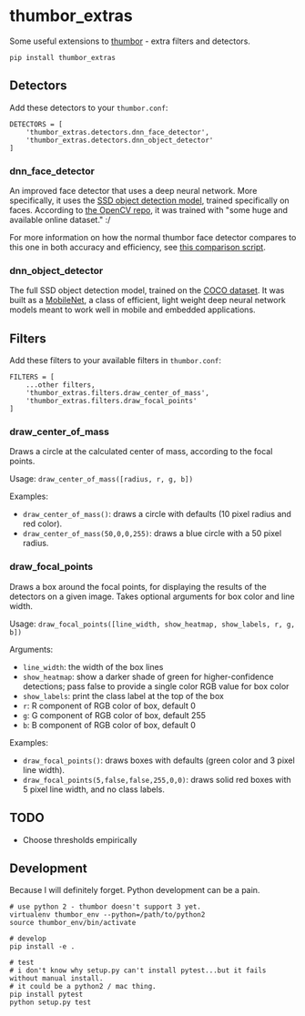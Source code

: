 # thumbor_extras

Some useful extensions to [thumbor](https://thumbor.readthedocs.io/en/latest/index.html) - extra filters and detectors.

```
pip install thumbor_extras
```

## Detectors

Add these detectors to your `thumbor.conf`:

```
DETECTORS = [
    'thumbor_extras.detectors.dnn_face_detector',
    'thumbor_extras.detectors.dnn_object_detector'
]
```

### dnn_face_detector

An improved face detector that uses a deep neural network. More specifically, it uses the [SSD object detection model](https://arxiv.org/abs/1512.02325), trained specifically on faces. According to [the OpenCV repo](https://github.com/opencv/opencv/blob/master/samples/dnn/face_detector/how_to_train_face_detector.txt), it was trained with "some huge and available online dataset." :/

For more information on how the normal thumbor face detector compares to this one in both accuracy and efficiency, see [this comparison script](https://github.com/imaus10/compare_face_detection).

### dnn_object_detector

The full SSD object detection model, trained on the [COCO dataset](http://cocodataset.org). It was built as a [MobileNet](https://arxiv.org/abs/1704.04861), a class of efficient, light weight deep neural network models meant to work well in mobile and embedded applications.

## Filters

Add these filters to your available filters in `thumbor.conf`:

```
FILTERS = [
    ...other filters,
    'thumbor_extras.filters.draw_center_of_mass',
    'thumbor_extras.filters.draw_focal_points'
]
```

### draw_center_of_mass

Draws a circle at the calculated center of mass, according to the focal points.

Usage: `draw_center_of_mass([radius, r, g, b])`

Examples:
- `draw_center_of_mass()`: draws a circle with defaults (10 pixel radius and red color).
- `draw_center_of_mass(50,0,0,255)`: draws a blue circle with a 50 pixel radius.

### draw_focal_points

Draws a box around the focal points, for displaying the results of the detectors on a given image. Takes optional arguments for box color and line width.

Usage: `draw_focal_points([line_width, show_heatmap, show_labels, r, g, b])`

Arguments:

- `line_width`: the width of the box lines
- `show_heatmap`: show a darker shade of green for higher-confidence detections; pass false to provide a single color RGB value for box color
- `show_labels`: print the class label at the top of the box
- `r`: R component of RGB color of box, default 0
- `g`: G component of RGB color of box, default 255
- `b`: B component of RGB color of box, default 0

Examples:
- `draw_focal_points()`: draws boxes with defaults (green color and 3 pixel line width).
- `draw_focal_points(5,false,false,255,0,0)`: draws solid red boxes with 5 pixel line width, and no class labels.

## TODO

- Choose thresholds empirically

## Development

Because I will definitely forget. Python development can be a pain.

```
# use python 2 - thumbor doesn't support 3 yet.
virtualenv thumbor_env --python=/path/to/python2
source thumbor_env/bin/activate

# develop
pip install -e .

# test
# i don't know why setup.py can't install pytest...but it fails without manual install.
# it could be a python2 / mac thing.
pip install pytest
python setup.py test
```
